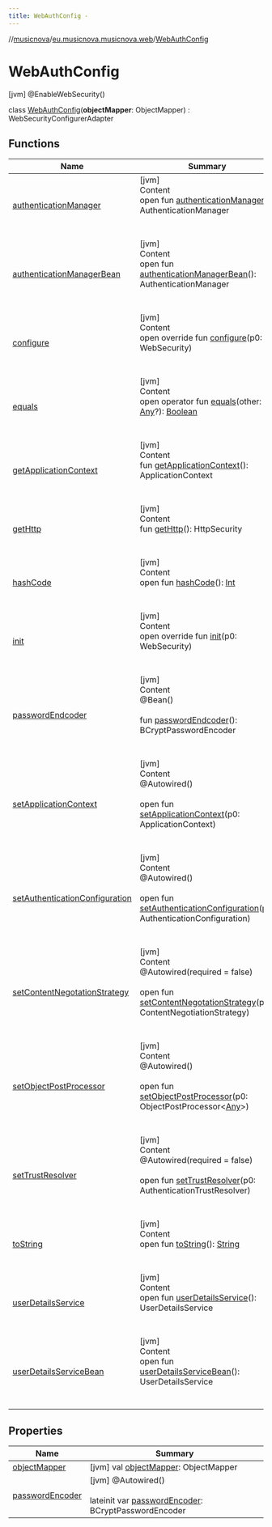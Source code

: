 ```yaml
---
title: WebAuthConfig -
---
```

//[musicnova](../../index.md)/[eu.musicnova.musicnova.web](../index.md)/[WebAuthConfig](index.md)



# WebAuthConfig  
 [jvm] @EnableWebSecurity()  
  
class [WebAuthConfig](index.md)(**objectMapper**: ObjectMapper) : WebSecurityConfigurerAdapter   


## Functions  
  
|  Name|  Summary| 
|---|---|
| <a name="org.springframework.security.config.annotation.web.configuration/WebSecurityConfigurerAdapter/authenticationManager/#/PointingToDeclaration/"></a>[authenticationManager](index.md#%5Borg.springframework.security.config.annotation.web.configuration%2FWebSecurityConfigurerAdapter%2FauthenticationManager%2F%23%2FPointingToDeclaration%2F%5D%2FFunctions%2F-1598902834)| <a name="org.springframework.security.config.annotation.web.configuration/WebSecurityConfigurerAdapter/authenticationManager/#/PointingToDeclaration/"></a>[jvm]  <br>Content  <br>open fun [authenticationManager](index.md#%5Borg.springframework.security.config.annotation.web.configuration%2FWebSecurityConfigurerAdapter%2FauthenticationManager%2F%23%2FPointingToDeclaration%2F%5D%2FFunctions%2F-1598902834)(): AuthenticationManager  <br><br><br>
| <a name="org.springframework.security.config.annotation.web.configuration/WebSecurityConfigurerAdapter/authenticationManagerBean/#/PointingToDeclaration/"></a>[authenticationManagerBean](index.md#%5Borg.springframework.security.config.annotation.web.configuration%2FWebSecurityConfigurerAdapter%2FauthenticationManagerBean%2F%23%2FPointingToDeclaration%2F%5D%2FFunctions%2F-1598902834)| <a name="org.springframework.security.config.annotation.web.configuration/WebSecurityConfigurerAdapter/authenticationManagerBean/#/PointingToDeclaration/"></a>[jvm]  <br>Content  <br>open fun [authenticationManagerBean](index.md#%5Borg.springframework.security.config.annotation.web.configuration%2FWebSecurityConfigurerAdapter%2FauthenticationManagerBean%2F%23%2FPointingToDeclaration%2F%5D%2FFunctions%2F-1598902834)(): AuthenticationManager  <br><br><br>
| <a name="org.springframework.security.config.annotation.web.configuration/WebSecurityConfigurerAdapter/configure/#org.springframework.security.config.annotation.web.builders.WebSecurity/PointingToDeclaration/"></a>[configure](index.md#%5Borg.springframework.security.config.annotation.web.configuration%2FWebSecurityConfigurerAdapter%2Fconfigure%2F%23org.springframework.security.config.annotation.web.builders.WebSecurity%2FPointingToDeclaration%2F%5D%2FFunctions%2F-1598902834)| <a name="org.springframework.security.config.annotation.web.configuration/WebSecurityConfigurerAdapter/configure/#org.springframework.security.config.annotation.web.builders.WebSecurity/PointingToDeclaration/"></a>[jvm]  <br>Content  <br>open override fun [configure](index.md#%5Borg.springframework.security.config.annotation.web.configuration%2FWebSecurityConfigurerAdapter%2Fconfigure%2F%23org.springframework.security.config.annotation.web.builders.WebSecurity%2FPointingToDeclaration%2F%5D%2FFunctions%2F-1598902834)(p0: WebSecurity)  <br><br><br>
| <a name="kotlin/Any/equals/#kotlin.Any?/PointingToDeclaration/"></a>[equals](index.md#%5Bkotlin%2FAny%2Fequals%2F%23kotlin.Any%3F%2FPointingToDeclaration%2F%5D%2FFunctions%2F-1598902834)| <a name="kotlin/Any/equals/#kotlin.Any?/PointingToDeclaration/"></a>[jvm]  <br>Content  <br>open operator fun [equals](index.md#%5Bkotlin%2FAny%2Fequals%2F%23kotlin.Any%3F%2FPointingToDeclaration%2F%5D%2FFunctions%2F-1598902834)(other: [Any](https://kotlinlang.org/api/latest/jvm/stdlib/kotlin/-any/index.html)?): [Boolean](https://kotlinlang.org/api/latest/jvm/stdlib/kotlin/-boolean/index.html)  <br><br><br>
| <a name="org.springframework.security.config.annotation.web.configuration/WebSecurityConfigurerAdapter/getApplicationContext/#/PointingToDeclaration/"></a>[getApplicationContext](index.md#%5Borg.springframework.security.config.annotation.web.configuration%2FWebSecurityConfigurerAdapter%2FgetApplicationContext%2F%23%2FPointingToDeclaration%2F%5D%2FFunctions%2F-1598902834)| <a name="org.springframework.security.config.annotation.web.configuration/WebSecurityConfigurerAdapter/getApplicationContext/#/PointingToDeclaration/"></a>[jvm]  <br>Content  <br>fun [getApplicationContext](index.md#%5Borg.springframework.security.config.annotation.web.configuration%2FWebSecurityConfigurerAdapter%2FgetApplicationContext%2F%23%2FPointingToDeclaration%2F%5D%2FFunctions%2F-1598902834)(): ApplicationContext  <br><br><br>
| <a name="org.springframework.security.config.annotation.web.configuration/WebSecurityConfigurerAdapter/getHttp/#/PointingToDeclaration/"></a>[getHttp](index.md#%5Borg.springframework.security.config.annotation.web.configuration%2FWebSecurityConfigurerAdapter%2FgetHttp%2F%23%2FPointingToDeclaration%2F%5D%2FFunctions%2F-1598902834)| <a name="org.springframework.security.config.annotation.web.configuration/WebSecurityConfigurerAdapter/getHttp/#/PointingToDeclaration/"></a>[jvm]  <br>Content  <br>fun [getHttp](index.md#%5Borg.springframework.security.config.annotation.web.configuration%2FWebSecurityConfigurerAdapter%2FgetHttp%2F%23%2FPointingToDeclaration%2F%5D%2FFunctions%2F-1598902834)(): HttpSecurity  <br><br><br>
| <a name="kotlin/Any/hashCode/#/PointingToDeclaration/"></a>[hashCode](index.md#%5Bkotlin%2FAny%2FhashCode%2F%23%2FPointingToDeclaration%2F%5D%2FFunctions%2F-1598902834)| <a name="kotlin/Any/hashCode/#/PointingToDeclaration/"></a>[jvm]  <br>Content  <br>open fun [hashCode](index.md#%5Bkotlin%2FAny%2FhashCode%2F%23%2FPointingToDeclaration%2F%5D%2FFunctions%2F-1598902834)(): [Int](https://kotlinlang.org/api/latest/jvm/stdlib/kotlin/-int/index.html)  <br><br><br>
| <a name="org.springframework.security.config.annotation.web.configuration/WebSecurityConfigurerAdapter/init/#org.springframework.security.config.annotation.web.builders.WebSecurity/PointingToDeclaration/"></a>[init](index.md#%5Borg.springframework.security.config.annotation.web.configuration%2FWebSecurityConfigurerAdapter%2Finit%2F%23org.springframework.security.config.annotation.web.builders.WebSecurity%2FPointingToDeclaration%2F%5D%2FFunctions%2F-1598902834)| <a name="org.springframework.security.config.annotation.web.configuration/WebSecurityConfigurerAdapter/init/#org.springframework.security.config.annotation.web.builders.WebSecurity/PointingToDeclaration/"></a>[jvm]  <br>Content  <br>open override fun [init](index.md#%5Borg.springframework.security.config.annotation.web.configuration%2FWebSecurityConfigurerAdapter%2Finit%2F%23org.springframework.security.config.annotation.web.builders.WebSecurity%2FPointingToDeclaration%2F%5D%2FFunctions%2F-1598902834)(p0: WebSecurity)  <br><br><br>
| <a name="eu.musicnova.musicnova.web/WebAuthConfig/passwordEndcoder/#/PointingToDeclaration/"></a>[passwordEndcoder](password-endcoder.md)| <a name="eu.musicnova.musicnova.web/WebAuthConfig/passwordEndcoder/#/PointingToDeclaration/"></a>[jvm]  <br>Content  <br>@Bean()  <br>  <br>fun [passwordEndcoder](password-endcoder.md)(): BCryptPasswordEncoder  <br><br><br>
| <a name="org.springframework.security.config.annotation.web.configuration/WebSecurityConfigurerAdapter/setApplicationContext/#org.springframework.context.ApplicationContext/PointingToDeclaration/"></a>[setApplicationContext](index.md#%5Borg.springframework.security.config.annotation.web.configuration%2FWebSecurityConfigurerAdapter%2FsetApplicationContext%2F%23org.springframework.context.ApplicationContext%2FPointingToDeclaration%2F%5D%2FFunctions%2F-1598902834)| <a name="org.springframework.security.config.annotation.web.configuration/WebSecurityConfigurerAdapter/setApplicationContext/#org.springframework.context.ApplicationContext/PointingToDeclaration/"></a>[jvm]  <br>Content  <br>@Autowired()  <br>  <br>open fun [setApplicationContext](index.md#%5Borg.springframework.security.config.annotation.web.configuration%2FWebSecurityConfigurerAdapter%2FsetApplicationContext%2F%23org.springframework.context.ApplicationContext%2FPointingToDeclaration%2F%5D%2FFunctions%2F-1598902834)(p0: ApplicationContext)  <br><br><br>
| <a name="org.springframework.security.config.annotation.web.configuration/WebSecurityConfigurerAdapter/setAuthenticationConfiguration/#org.springframework.security.config.annotation.authentication.configuration.AuthenticationConfiguration/PointingToDeclaration/"></a>[setAuthenticationConfiguration](index.md#%5Borg.springframework.security.config.annotation.web.configuration%2FWebSecurityConfigurerAdapter%2FsetAuthenticationConfiguration%2F%23org.springframework.security.config.annotation.authentication.configuration.AuthenticationConfiguration%2FPointingToDeclaration%2F%5D%2FFunctions%2F-1598902834)| <a name="org.springframework.security.config.annotation.web.configuration/WebSecurityConfigurerAdapter/setAuthenticationConfiguration/#org.springframework.security.config.annotation.authentication.configuration.AuthenticationConfiguration/PointingToDeclaration/"></a>[jvm]  <br>Content  <br>@Autowired()  <br>  <br>open fun [setAuthenticationConfiguration](index.md#%5Borg.springframework.security.config.annotation.web.configuration%2FWebSecurityConfigurerAdapter%2FsetAuthenticationConfiguration%2F%23org.springframework.security.config.annotation.authentication.configuration.AuthenticationConfiguration%2FPointingToDeclaration%2F%5D%2FFunctions%2F-1598902834)(p0: AuthenticationConfiguration)  <br><br><br>
| <a name="org.springframework.security.config.annotation.web.configuration/WebSecurityConfigurerAdapter/setContentNegotationStrategy/#org.springframework.web.accept.ContentNegotiationStrategy/PointingToDeclaration/"></a>[setContentNegotationStrategy](index.md#%5Borg.springframework.security.config.annotation.web.configuration%2FWebSecurityConfigurerAdapter%2FsetContentNegotationStrategy%2F%23org.springframework.web.accept.ContentNegotiationStrategy%2FPointingToDeclaration%2F%5D%2FFunctions%2F-1598902834)| <a name="org.springframework.security.config.annotation.web.configuration/WebSecurityConfigurerAdapter/setContentNegotationStrategy/#org.springframework.web.accept.ContentNegotiationStrategy/PointingToDeclaration/"></a>[jvm]  <br>Content  <br>@Autowired(required = false)  <br>  <br>open fun [setContentNegotationStrategy](index.md#%5Borg.springframework.security.config.annotation.web.configuration%2FWebSecurityConfigurerAdapter%2FsetContentNegotationStrategy%2F%23org.springframework.web.accept.ContentNegotiationStrategy%2FPointingToDeclaration%2F%5D%2FFunctions%2F-1598902834)(p0: ContentNegotiationStrategy)  <br><br><br>
| <a name="org.springframework.security.config.annotation.web.configuration/WebSecurityConfigurerAdapter/setObjectPostProcessor/#org.springframework.security.config.annotation.ObjectPostProcessor[kotlin.Any]/PointingToDeclaration/"></a>[setObjectPostProcessor](index.md#%5Borg.springframework.security.config.annotation.web.configuration%2FWebSecurityConfigurerAdapter%2FsetObjectPostProcessor%2F%23org.springframework.security.config.annotation.ObjectPostProcessor%5Bkotlin.Any%5D%2FPointingToDeclaration%2F%5D%2FFunctions%2F-1598902834)| <a name="org.springframework.security.config.annotation.web.configuration/WebSecurityConfigurerAdapter/setObjectPostProcessor/#org.springframework.security.config.annotation.ObjectPostProcessor[kotlin.Any]/PointingToDeclaration/"></a>[jvm]  <br>Content  <br>@Autowired()  <br>  <br>open fun [setObjectPostProcessor](index.md#%5Borg.springframework.security.config.annotation.web.configuration%2FWebSecurityConfigurerAdapter%2FsetObjectPostProcessor%2F%23org.springframework.security.config.annotation.ObjectPostProcessor%5Bkotlin.Any%5D%2FPointingToDeclaration%2F%5D%2FFunctions%2F-1598902834)(p0: ObjectPostProcessor<[Any](https://kotlinlang.org/api/latest/jvm/stdlib/kotlin/-any/index.html)>)  <br><br><br>
| <a name="org.springframework.security.config.annotation.web.configuration/WebSecurityConfigurerAdapter/setTrustResolver/#org.springframework.security.authentication.AuthenticationTrustResolver/PointingToDeclaration/"></a>[setTrustResolver](index.md#%5Borg.springframework.security.config.annotation.web.configuration%2FWebSecurityConfigurerAdapter%2FsetTrustResolver%2F%23org.springframework.security.authentication.AuthenticationTrustResolver%2FPointingToDeclaration%2F%5D%2FFunctions%2F-1598902834)| <a name="org.springframework.security.config.annotation.web.configuration/WebSecurityConfigurerAdapter/setTrustResolver/#org.springframework.security.authentication.AuthenticationTrustResolver/PointingToDeclaration/"></a>[jvm]  <br>Content  <br>@Autowired(required = false)  <br>  <br>open fun [setTrustResolver](index.md#%5Borg.springframework.security.config.annotation.web.configuration%2FWebSecurityConfigurerAdapter%2FsetTrustResolver%2F%23org.springframework.security.authentication.AuthenticationTrustResolver%2FPointingToDeclaration%2F%5D%2FFunctions%2F-1598902834)(p0: AuthenticationTrustResolver)  <br><br><br>
| <a name="kotlin/Any/toString/#/PointingToDeclaration/"></a>[toString](index.md#%5Bkotlin%2FAny%2FtoString%2F%23%2FPointingToDeclaration%2F%5D%2FFunctions%2F-1598902834)| <a name="kotlin/Any/toString/#/PointingToDeclaration/"></a>[jvm]  <br>Content  <br>open fun [toString](index.md#%5Bkotlin%2FAny%2FtoString%2F%23%2FPointingToDeclaration%2F%5D%2FFunctions%2F-1598902834)(): [String](https://kotlinlang.org/api/latest/jvm/stdlib/kotlin/-string/index.html)  <br><br><br>
| <a name="org.springframework.security.config.annotation.web.configuration/WebSecurityConfigurerAdapter/userDetailsService/#/PointingToDeclaration/"></a>[userDetailsService](index.md#%5Borg.springframework.security.config.annotation.web.configuration%2FWebSecurityConfigurerAdapter%2FuserDetailsService%2F%23%2FPointingToDeclaration%2F%5D%2FFunctions%2F-1598902834)| <a name="org.springframework.security.config.annotation.web.configuration/WebSecurityConfigurerAdapter/userDetailsService/#/PointingToDeclaration/"></a>[jvm]  <br>Content  <br>open fun [userDetailsService](index.md#%5Borg.springframework.security.config.annotation.web.configuration%2FWebSecurityConfigurerAdapter%2FuserDetailsService%2F%23%2FPointingToDeclaration%2F%5D%2FFunctions%2F-1598902834)(): UserDetailsService  <br><br><br>
| <a name="org.springframework.security.config.annotation.web.configuration/WebSecurityConfigurerAdapter/userDetailsServiceBean/#/PointingToDeclaration/"></a>[userDetailsServiceBean](index.md#%5Borg.springframework.security.config.annotation.web.configuration%2FWebSecurityConfigurerAdapter%2FuserDetailsServiceBean%2F%23%2FPointingToDeclaration%2F%5D%2FFunctions%2F-1598902834)| <a name="org.springframework.security.config.annotation.web.configuration/WebSecurityConfigurerAdapter/userDetailsServiceBean/#/PointingToDeclaration/"></a>[jvm]  <br>Content  <br>open fun [userDetailsServiceBean](index.md#%5Borg.springframework.security.config.annotation.web.configuration%2FWebSecurityConfigurerAdapter%2FuserDetailsServiceBean%2F%23%2FPointingToDeclaration%2F%5D%2FFunctions%2F-1598902834)(): UserDetailsService  <br><br><br>


## Properties  
  
|  Name|  Summary| 
|---|---|
| <a name="eu.musicnova.musicnova.web/WebAuthConfig/objectMapper/#/PointingToDeclaration/"></a>[objectMapper](object-mapper.md)| <a name="eu.musicnova.musicnova.web/WebAuthConfig/objectMapper/#/PointingToDeclaration/"></a> [jvm] val [objectMapper](object-mapper.md): ObjectMapper   <br>
| <a name="eu.musicnova.musicnova.web/WebAuthConfig/passwordEncoder/#/PointingToDeclaration/"></a>[passwordEncoder](password-encoder.md)| <a name="eu.musicnova.musicnova.web/WebAuthConfig/passwordEncoder/#/PointingToDeclaration/"></a> [jvm] @Autowired()  <br>  <br>lateinit var [passwordEncoder](password-encoder.md): BCryptPasswordEncoder   <br>

